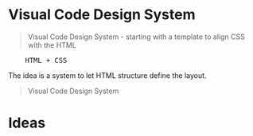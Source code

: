 # Visual Code Design System

> Visual Code Design System - starting with a template to align CSS with the HTML

<pre>
	HTML + CSS
</pre>

The idea is a system to let HTML structure define the layout.

> Visual Code Design System

# Ideas

<pre>

</pre>